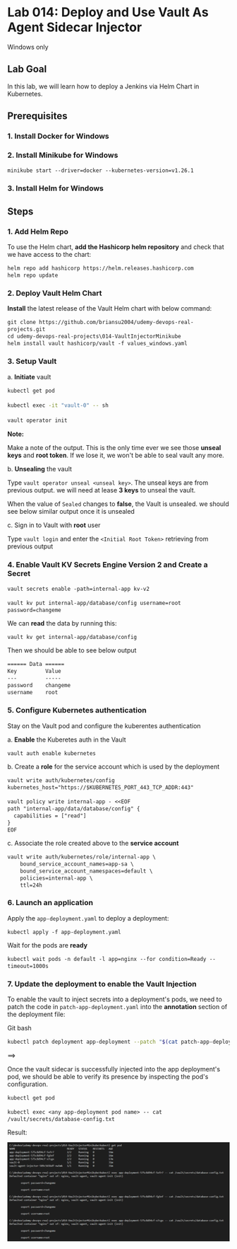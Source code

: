 # Lab 014: Deploy and Use Vault As Agent Sidecar Injector

Windows only

## Lab Goal

In this lab, we will learn how to deploy a Jenkins via Helm Chart in Kubernetes.

## Prerequisites

### 1. Install Docker for Windows

### 2. Install Minikube for Windows

<!--
```dos
minikube stop
minikube delete
```
-->

```dos
minikube start --driver=docker --kubernetes-version=v1.26.1
```

### 3. Install Helm for Windows

## Steps

### 1. Add Helm Repo

To use the Helm chart, **add the Hashicorp helm repository** and check that we have access to the chart:

```dos
helm repo add hashicorp https://helm.releases.hashicorp.com
helm repo update
```

### 2. Deploy Vault Helm Chart

**Install** the latest release of the Vault Helm chart with below command:

```dos
git clone https://github.com/briansu2004/udemy-devops-real-projects.git
cd udemy-devops-real-projects\014-VaultInjectorMinikube
helm install vault hashicorp/vault -f values_windows.yaml
```

### 3. Setup Vault

a. **Initiate** vault

```bash
kubectl get pod

kubectl exec -it "vault-0" -- sh

vault operator init
```

<!--
```bash

```
-->

**Note:**

Make a note of the output. This is the only time ever we see those **unseal keys** and **root token**. If we lose it, we won't be able to seal vault any more.

b. **Unsealing** the vault

Type `vault operator unseal <unseal key>`. The unseal keys are from previous output. we will need at lease **3 keys** to unseal the vault.

When the value of  `Sealed` changes to **false**, the Vault is unsealed. we should see below similar output once it is unsealed

c. Sign in to Vault with **root** user

Type `vault login` and enter the `<Initial Root Token>` retrieving from previous output

### 4. Enable Vault KV Secrets Engine Version 2 and Create a Secret

<!--
> Refer to <https://developer.hashicorp.com/vault/docs/secrets/kv/kv-v2>
-->

```dos
vault secrets enable -path=internal-app kv-v2

vault kv put internal-app/database/config username=root password=changeme
```

We can **read** the data by running this:

```dos
vault kv get internal-app/database/config
```

Then we should be able to see below output

```dos
====== Data ======
Key         Value
---         -----
password    changeme
username    root
```

### 5. Configure Kubernetes authentication

Stay on the Vault pod and configure the kuberentes authentication

a. **Enable** the Kuberetes auth in the Vault

```dos
vault auth enable kubernetes
```

b. Create a **role** for the service account which is used by the deployment

```dos
vault write auth/kubernetes/config kubernetes_host="https://$KUBERNETES_PORT_443_TCP_ADDR:443"

vault policy write internal-app - <<EOF
path "internal-app/data/database/config" {
  capabilities = ["read"]
}
EOF
```

<!--
```bash
vault policy list
vault policy read internal-app
```
-->

<!--
> Note: Since version 2 kv has prefixed `data/`, our secret path will be `internal-app/data/database/config`, instead of `internal-app/database/config`
-->

c. Associate the role created above to the **service account**

```dos
vault write auth/kubernetes/role/internal-app \
    bound_service_account_names=app-sa \
    bound_service_account_namespaces=default \
    policies=internal-app \
    ttl=24h
```

### 6. Launch an application

Apply the `app-deployment.yaml` to deploy a deployment:

```dos
kubectl apply -f app-deployment.yaml
```

Wait for the pods are **ready**

```dos
kubectl wait pods -n default -l app=nginx --for condition=Ready --timeout=1000s
```

### 7. Update the deployment to enable the Vault Injection

To enable the vault to inject secrets into a deployment's pods, we need to patch the code in `patch-app-deployment.yaml` into the **annotation** section of the deployment file:

<!--
Power Shell

```dos
kubectl patch deployment app-deployment --patch (Get-Content patch-app-deployment.yaml | Out-String)
```
-->

Git bash

```bash
kubectl patch deployment app-deployment --patch "$(cat patch-app-deployment.yaml)"
```

==>

Once the vault sidecar is successfully injected into the app deployment's pod, we should be able to verify its presence by inspecting the pod's configuration.

```dos
kubectl get pod

kubectl exec <any app-deployment pod name> -- cat /vault/secrets/database-config.txt
```

Result:

<!--
```dos
C:\devbox\udemy-devops-real-projects\014-VaultInjectorMinikube>kubectl get pod
NAME                                    READY   STATUS    RESTARTS   AGE
app-deployment-575c8d94cf-5xfr7         2/2     Running   0          5m10s
app-deployment-575c8d94cf-fg5nf         2/2     Running   0          5m16s
app-deployment-575c8d94cf-x7cgx         2/2     Running   0          5m53s
vault-0                                 1/1     Running   0          20m
vault-agent-injector-589c565bdf-nw5mk   1/1     Running   0          20m

C:\devbox\udemy-devops-real-projects\014-VaultInjectorMinikube>kubectl exec app-deployment-575c8d94cf-5xfr7 -- cat /vault/secrets/database-config.txt
Defaulted container "nginx" out of: nginx, vault-agent, vault-agent-init (init)

        export password=changeme

        export username=root

C:\devbox\udemy-devops-real-projects\014-VaultInjectorMinikube>kubectl exec app-deployment-575c8d94cf-fg5nf -- cat /vault/secrets/database-config.txt 
Defaulted container "nginx" out of: nginx, vault-agent, vault-agent-init (init)

        export password=changeme

        export username=root    

C:\devbox\udemy-devops-real-projects\014-VaultInjectorMinikube>kubectl exec app-deployment-575c8d94cf-x7cgx -- cat /vault/secrets/database-config.txt 
Defaulted container "nginx" out of: nginx, vault-agent, vault-agent-init (init)

        export password=changeme

        export username=root    
```
-->

![Result](images/result_windows.png)
